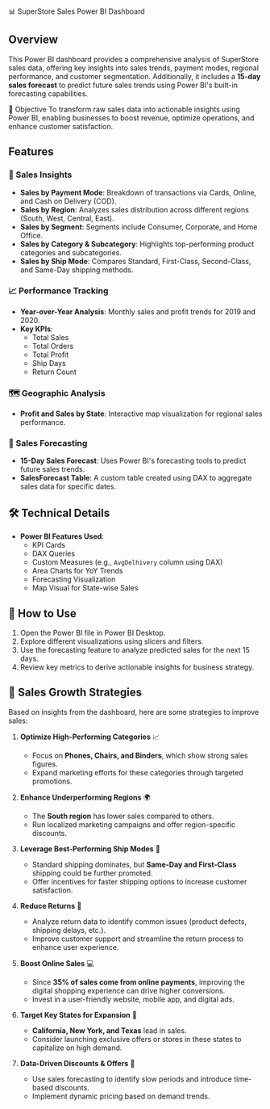 📊 SuperStore Sales Power BI Dashboard  

## Overview  
This Power BI dashboard provides a comprehensive analysis of SuperStore sales data, offering key insights into sales trends, payment modes, regional performance, and customer segmentation. Additionally, it includes a **15-day sales forecast** to predict future sales trends using Power BI's built-in forecasting capabilities.  

🎯 Objective
To transform raw sales data into actionable insights using Power BI, enabling businesses to boost revenue, optimize operations, and enhance customer satisfaction.

## Features  

### 📌 Sales Insights  
- **Sales by Payment Mode**: Breakdown of transactions via Cards, Online, and Cash on Delivery (COD).  
- **Sales by Region**: Analyzes sales distribution across different regions (South, West, Central, East).  
- **Sales by Segment**: Segments include Consumer, Corporate, and Home Office.  
- **Sales by Category & Subcategory**: Highlights top-performing product categories and subcategories.  
- **Sales by Ship Mode**: Compares Standard, First-Class, Second-Class, and Same-Day shipping methods.  

### 📈 Performance Tracking  
- **Year-over-Year Analysis**: Monthly sales and profit trends for 2019 and 2020.  
- **Key KPIs**:  
  - Total Sales  
  - Total Orders  
  - Total Profit  
  - Ship Days  
  - Return Count  

### 🗺️ Geographic Analysis  
- **Profit and Sales by State**: Interactive map visualization for regional sales performance.  

### 🔮 Sales Forecasting  
- **15-Day Sales Forecast**: Uses Power BI's forecasting tools to predict future sales trends.  
- **SalesForecast Table**: A custom table created using DAX to aggregate sales data for specific dates.  

## 🛠 Technical Details  
- **Power BI Features Used**:  
  - KPI Cards  
  - DAX Queries  
  - Custom Measures (e.g., `AvgDelhivery` column using DAX)  
  - Area Charts for YoY Trends  
  - Forecasting Visualization  
  - Map Visual for State-wise Sales  

## 📌 How to Use  

1. Open the Power BI file in Power BI Desktop.  
2. Explore different visualizations using slicers and filters.  
3. Use the forecasting feature to analyze predicted sales for the next 15 days.  
4. Review key metrics to derive actionable insights for business strategy.  

## 🚀 Sales Growth Strategies 

Based on insights from the dashboard, here are some strategies to improve sales:  

1. **Optimize High-Performing Categories** 📈  
   - Focus on **Phones, Chairs, and Binders**, which show strong sales figures.  
   - Expand marketing efforts for these categories through targeted promotions.  

2. **Enhance Underperforming Regions** 🌍  
   - The **South region** has lower sales compared to others.  
   - Run localized marketing campaigns and offer region-specific discounts.  

3. **Leverage Best-Performing Ship Modes** 🚚  
   - Standard shipping dominates, but **Same-Day and First-Class** shipping could be further promoted.  
   - Offer incentives for faster shipping options to increase customer satisfaction.  

4. **Reduce Returns** 🔄  
   - Analyze return data to identify common issues (product defects, shipping delays, etc.).  
   - Improve customer support and streamline the return process to enhance user experience.  

5. **Boost Online Sales** 💻  
   - Since **35% of sales come from online payments**, improving the digital shopping experience can drive higher conversions.  
   - Invest in a user-friendly website, mobile app, and digital ads.  

6. **Target Key States for Expansion** 🏢  
   - **California, New York, and Texas** lead in sales.  
   - Consider launching exclusive offers or stores in these states to capitalize on high demand.  

7. **Data-Driven Discounts & Offers** 🎯  
   - Use sales forecasting to identify slow periods and introduce time-based discounts.  
   - Implement dynamic pricing based on demand trends.  
